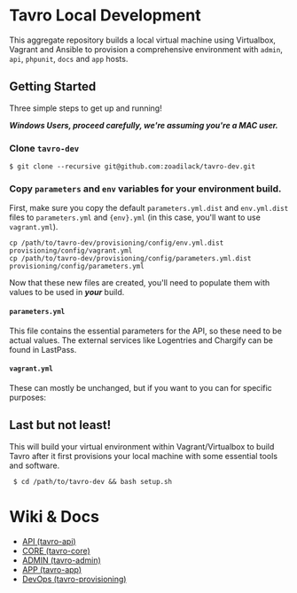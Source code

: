 # Tavro Local Development

This aggregate repository builds a local virtual machine using Virtualbox, Vagrant and Ansible to provision a comprehensive environment with `admin`, `api`, `phpunit`, `docs` and `app` hosts.

## Getting Started
Three simple steps to get up and running!

***Windows Users, proceed carefully, we're assuming you're a MAC user.***

### Clone `tavro-dev`

    $ git clone --recursive git@github.com:zoadilack/tavro-dev.git
    
### Copy `parameters` and `env` variables for your environment build.

First, make sure you copy the default `parameters.yml.dist` and `env.yml.dist` files to `parameters.yml` and `{env}.yml` (in this case, you'll want to use `vagrant.yml`).

    cp /path/to/tavro-dev/provisioning/config/env.yml.dist provisioning/config/vagrant.yml
    cp /path/to/tavro-dev/provisioning/config/parameters.yml.dist provisioning/config/parameters.yml
    
Now that these new files are created, you'll need to populate them with values to be used in ***your*** build.

#### `parameters.yml`

This file contains the essential parameters for the API, so these need to be actual values. The external services like Logentries and Chargify can be found in LastPass.

#### `vagrant.yml`

These can mostly be unchanged, but if you want to you can for specific purposes:

## Last but not least!

This will build your virtual environment within Vagrant/Virtualbox to build Tavro after it first provisions your local machine with some essential tools and software. 

     $ cd /path/to/tavro-dev && bash setup.sh
    
# Wiki & Docs

* [API (tavro-api)](https://github.com/Zoadilack/tavro-api/wiki)
* [CORE (tavro-core)](https://github.com/Zoadilack/tavro-core/wiki)
* [ADMIN (tavro-admin)](https://github.com/Zoadilack/tavro-admin/wiki)
* [APP (tavro-app)](https://github.com/Zoadilack/tavro-app/wiki)
* [DevOps (tavro-provisioning)](https://github.com/Zoadilack/tavro-provisioning/wiki)

